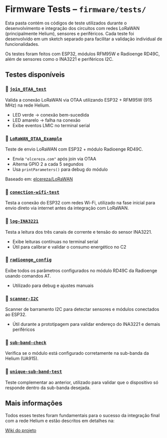 # Firmware Tests – `firmware/tests/`

Esta pasta contém os códigos de teste utilizados durante o desenvolvimento e integração dos circuitos com redes LoRaWAN (principalmente Helium), sensores e periféricos. Cada teste foi desenvolvido em um sketch separado para facilitar a validação individual de funcionalidades.

Os testes foram feitos com ESP32, módulos RFM95W e Radioenge RD49C, além de sensores como o INA3221 e periféricos I2C.

## Testes disponíveis

### 🔹 [`join_OTAA_test`](join_OTAA_test/join_OTAA_test.ino)
Valida a conexão LoRaWAN via OTAA utilizando ESP32 + RFM95W (915 MHz) na rede Helium.

- LED verde → conexão bem-sucedida  
- LED amarelo → falha na conexão  
- Exibe eventos LMIC no terminal serial


### 🔹 [`LoRaWAN_OTAA_Example`](LoRaWAN_OTAA_Example/LoRaWAN_OTAA_Example.ino)
Teste de envio LoRaWAN com ESP32 + módulo Radioenge RD49C.

- Envia `"elcereza.com"` após join via OTAA
- Alterna GPIO 2 a cada 5 segundos
- Usa `printParameters()` para debug do módulo

Baseado em: [elcereza/LoRaWAN](https://github.com/elcereza/LoRaWAN)


### 🔹 [`conection-wifi-test`](conection-wifi-test/conection-wifi-test.ino)
Testa a conexão do ESP32 com redes Wi-Fi, utilizado na fase inicial para envio direto via internet antes da integração com LoRaWAN.


### 🔹 [`log-INA3221`](log-INA3221/log-INA3221.ino)
Testa a leitura dos três canais de corrente e tensão do sensor INA3221.

- Exibe leituras contínuas no terminal serial
- Útil para calibrar e validar o consumo energético no C2


### 🔹 [`radioenge_config`](radioenge_config/radioenge_config.ino)
Exibe todos os parâmetros configurados no módulo RD49C da Radioenge usando comandos AT.

- Utilizado para debug e ajustes manuais


### 🔹 [`scanner-I2C`](scanner-I2C/scanner-I2C.ino)
Scanner de barramento I2C para detectar sensores e módulos conectados ao ESP32.

- Útil durante a prototipagem para validar endereço do INA3221 e demais periféricos


### 🔹 [`sub-band-check`](sub-band-check/sub-band-check.ino)
Verifica se o módulo está configurado corretamente na sub-banda da Helium (UA915).


### 🔹 [`unique-sub-band-test`](unique-sub-band-test/unique-sub-band-test.ino)
Teste complementar ao anterior, utilizado para validar que o dispositivo só responde dentro da sub-banda desejada.


## Mais informações

Todos esses testes foram fundamentais para o sucesso da integração final com a rede Helium e estão descritos em detalhes na:

[Wiki do projeto](https://github.com/Gzanini/helium-iot-security/wiki)

